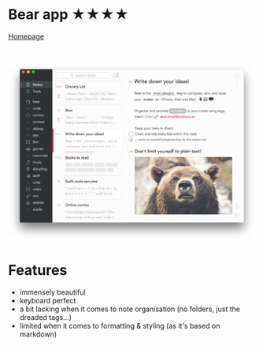 Bear app ★★★★
=============

[Homepage](https://bear.app/)

<br>

![Screenshot](bear.png)


# Features
- immensely beautiful
- keyboard perfect
- a bit lacking when it comes to note organisation (no folders, just the dreaded tags...)
- limited when it comes to formatting & styling (as it's based on markdown)
